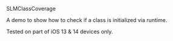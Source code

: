 SLMClassCoverage

A demo to show how to check if a class is initialized via runtime.

Tested on part of iOS 13 & 14 devices only.
